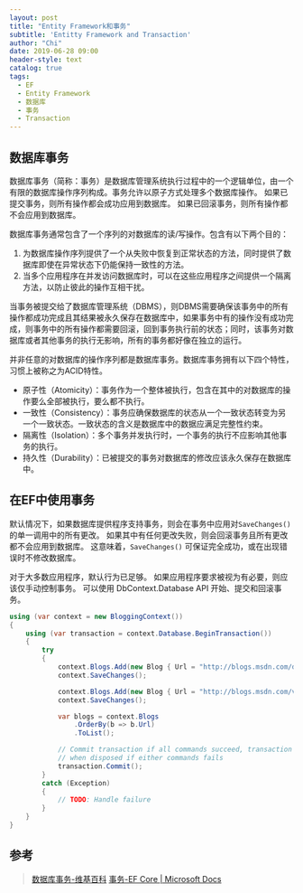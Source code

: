 ```yaml
---
layout: post
title: "Entity Framework和事务"
subtitle: 'Entitty Framework and Transaction'
author: "Chi"
date: 2019-06-28 09:00
header-style: text
catalog: true
tags:
  - EF
  - Entity Framework
  - 数据库
  - 事务
  - Transaction
---
```


## 数据库事务

数据库事务（简称：事务）是数据库管理系统执行过程中的一个逻辑单位，由一个有限的数据库操作序列构成。事务允许以原子方式处理多个数据库操作。 如果已提交事务，则所有操作都会成功应用到数据库。 如果已回滚事务，则所有操作都不会应用到数据库。

数据库事务通常包含了一个序列的对数据库的读/写操作。包含有以下两个目的：

1. 为数据库操作序列提供了一个从失败中恢复到正常状态的方法，同时提供了数据库即使在异常状态下仍能保持一致性的方法。
2. 当多个应用程序在并发访问数据库时，可以在这些应用程序之间提供一个隔离方法，以防止彼此的操作互相干扰。

当事务被提交给了数据库管理系统（DBMS），则DBMS需要确保该事务中的所有操作都成功完成且其结果被永久保存在数据库中，如果事务中有的操作没有成功完成，则事务中的所有操作都需要回滚，回到事务执行前的状态；同时，该事务对数据库或者其他事务的执行无影响，所有的事务都好像在独立的运行。

并非任意的对数据库的操作序列都是数据库事务。数据库事务拥有以下四个特性，习惯上被称之为ACID特性。

- 原子性（Atomicity）：事务作为一个整体被执行，包含在其中的对数据库的操作要么全部被执行，要么都不执行。
- 一致性（Consistency）：事务应确保数据库的状态从一个一致状态转变为另一个一致状态。一致状态的含义是数据库中的数据应满足完整性约束。
- 隔离性（Isolation）：多个事务并发执行时，一个事务的执行不应影响其他事务的执行。
- 持久性（Durability）：已被提交的事务对数据库的修改应该永久保存在数据库中。

## 在EF中使用事务

默认情况下，如果数据库提供程序支持事务，则会在事务中应用对`SaveChanges()`的单一调用中的所有更改。 如果其中有任何更改失败，则会回滚事务且所有更改都不会应用到数据库。 这意味着，`SaveChanges()` 可保证完全成功，或在出现错误时不修改数据库。

对于大多数应用程序，默认行为已足够。 如果应用程序要求被视为有必要，则应该仅手动控制事务。
可以使用 DbContext.Database API 开始、提交和回滚事务。

``` C#
using (var context = new BloggingContext())
{
    using (var transaction = context.Database.BeginTransaction())
    {
        try
        {
            context.Blogs.Add(new Blog { Url = "http://blogs.msdn.com/dotnet" });
            context.SaveChanges();

            context.Blogs.Add(new Blog { Url = "http://blogs.msdn.com/visualstudio" });
            context.SaveChanges();

            var blogs = context.Blogs
                .OrderBy(b => b.Url)
                .ToList();

            // Commit transaction if all commands succeed, transaction will auto-rollback
            // when disposed if either commands fails
            transaction.Commit();
        }
        catch (Exception)
        {
            // TODO: Handle failure
        }
    }
}
```

## 参考

> [数据库事务-维基百科](https://zh.wikipedia.org/wiki/%E6%95%B0%E6%8D%AE%E5%BA%93%E4%BA%8B%E5%8A%A1)
> [事务-EF Core | Microsoft Docs](https://docs.microsoft.com/zh-cn/ef/core/saving/transactions)
